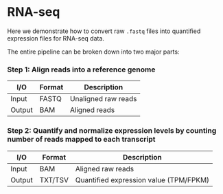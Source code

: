 # RNA-seq

Here we demonstrate how to convert raw `.fastq` files into quantified expression files for RNA-seq data.

The entire pipeline can be broken down into two major parts:
### Step 1: Align reads into a reference genome

I/O       |   Format   | Description
--------- | ---------- | -----------------------
Input     |   FASTQ    |  Unaligned raw reads
Output    |    BAM     |  Aligned reads

### Step 2: Quantify and normalize expression levels by counting number of reads mapped to each transcript

I/O       |   Format     | Description
--------- | ------------ | -----------------------
Input     |    BAM       |  Aligned raw reads
Output    |    TXT/TSV   |  Quantified expression value (TPM/FPKM)

